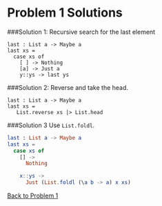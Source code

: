 # Problem 1 Solutions

###Solution 1:
Recursive search for the last element

```
last : List a -> Maybe a
last xs = 
  case xs of
    [ ] -> Nothing
    [a] -> Just a
    y::ys -> last ys
```
###Solution 2:
Reverse and take the head.
```
last : List a -> Maybe a
last xs = 
   List.reverse xs |> List.head
```

###Solution 3
Use `List.foldl`.
```elm
last : List a -> Maybe a
last xs =
  case xs of
    [] ->
      Nothing

    x::ys ->
      Just (List.foldl (\a b -> a) x xs)
```

[Back to Problem 1](../p/p01.md)